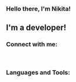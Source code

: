 ### Hello there, I'm Nikita!

## I'm a developer!

### Connect with me:

<br />

### Languages and Tools: